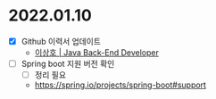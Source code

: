 # 2022.01.10

-	[x] Github 이력서 업데이트
	-	[이상호 | Java Back-End Developer](https://codeleesh.github.io/)
-	[ ] Spring boot 지원 버전 확인
	-	[ ] 정리 필요
	-	https://spring.io/projects/spring-boot#support
